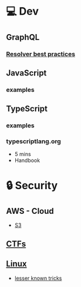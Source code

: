 # 💻 Dev

## GraphQL

### [Resolver best practices](Dev/GraphQL/resolver-best-practices.md)

## JavaScript

### examples

## TypeScript

### examples

### typescriptlang.org

- 5 mins
- Handbook

# 🔒 Security

## AWS - Cloud

- [S3](Security/aws/s3.md)

## [CTFs](Security/CTF)

## [Linux](Security/linux)

- [lesser known tricks](Security/linux/lesserKNown.sh)
